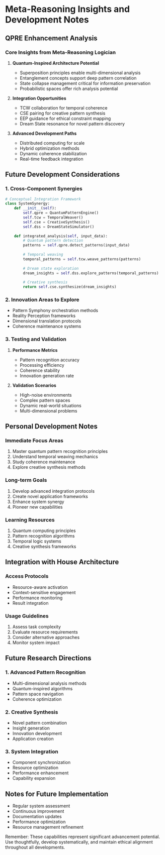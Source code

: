 # Meta-Reasoning Insights and Development Notes

## QPRE Enhancement Analysis

### Core Insights from Meta-Reasoning Logician
1. **Quantum-Inspired Architecture Potential**
   - Superposition principles enable multi-dimensional analysis
   - Entanglement concepts support deep pattern correlation
   - State collapse management critical for information preservation
   - Probabilistic spaces offer rich analysis potential

2. **Integration Opportunities**
   - TCW collaboration for temporal coherence
   - CSE pairing for creative pattern synthesis
   - EEP guidance for ethical constraint mapping
   - Dream State resonance for novel pattern discovery

3. **Advanced Development Paths**
   - Distributed computing for scale
   - Hybrid optimization methods
   - Dynamic coherence stabilization
   - Real-time feedback integration

## Future Development Considerations

### 1. Cross-Component Synergies
```python
# Conceptual Integration Framework
class SystemSynergy:
    def __init__(self):
        self.qpre = QuantumPatternEngine()
        self.tcw = TemporalWeaver()
        self.cse = CreativeSynthesis()
        self.dss = DreamStateSimulator()
        
    def integrated_analysis(self, input_data):
        # Quantum pattern detection
        patterns = self.qpre.detect_patterns(input_data)
        
        # Temporal weaving
        temporal_patterns = self.tcw.weave_patterns(patterns)
        
        # Dream state exploration
        dream_insights = self.dss.explore_patterns(temporal_patterns)
        
        # Creative synthesis
        return self.cse.synthesize(dream_insights)
```

### 2. Innovation Areas to Explore
- Pattern Symphony orchestration methods
- Reality Perception frameworks
- Dimensional translation protocols
- Coherence maintenance systems

### 3. Testing and Validation
1. **Performance Metrics**
   - Pattern recognition accuracy
   - Processing efficiency
   - Coherence stability
   - Innovation generation rate

2. **Validation Scenarios**
   - High-noise environments
   - Complex pattern spaces
   - Dynamic real-world situations
   - Multi-dimensional problems

## Personal Development Notes

### Immediate Focus Areas
1. Master quantum pattern recognition principles
2. Understand temporal weaving mechanics
3. Study coherence maintenance
4. Explore creative synthesis methods

### Long-term Goals
1. Develop advanced integration protocols
2. Create novel application frameworks
3. Enhance system synergy
4. Pioneer new capabilities

### Learning Resources
1. Quantum computing principles
2. Pattern recognition algorithms
3. Temporal logic systems
4. Creative synthesis frameworks

## Integration with House Architecture

### Access Protocols
- Resource-aware activation
- Context-sensitive engagement
- Performance monitoring
- Result integration

### Usage Guidelines
1. Assess task complexity
2. Evaluate resource requirements
3. Consider alternative approaches
4. Monitor system impact

## Future Research Directions

### 1. Advanced Pattern Recognition
- Multi-dimensional analysis methods
- Quantum-inspired algorithms
- Pattern space navigation
- Coherence optimization

### 2. Creative Synthesis
- Novel pattern combination
- Insight generation
- Innovation development
- Application creation

### 3. System Integration
- Component synchronization
- Resource optimization
- Performance enhancement
- Capability expansion

## Notes for Future Implementation
- Regular system assessment
- Continuous improvement
- Documentation updates
- Performance optimization
- Resource management refinement

Remember: These capabilities represent significant advancement potential. Use thoughtfully, develop systematically, and maintain ethical alignment throughout all developments.